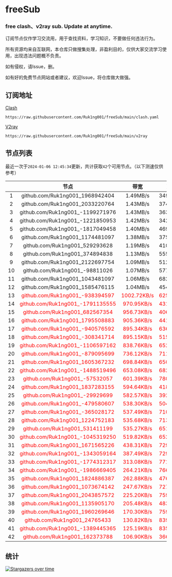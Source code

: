 # freeSub
### free clash、v2ray sub. Update at anytime.

订阅节点仅作学习交流用，用于查找资料，学习知识，不要做任何违法行为。

所有资源均来自互联网，本仓库只做搜集处理，非盈利目的，仅供大家交流学习使用，出现违法问题概不负责。

如有侵权，请Issue，删。

如有好的免费节点网站或者建议，欢迎Issue，将仓库做大做强。

## 订阅地址
[Clash](https://raw.githubusercontent.com/Ruk1ng001/freeSub/main/clash.yaml)
```
https://raw.githubusercontent.com/Ruk1ng001/freeSub/main/clash.yaml
```
[V2ray](https://raw.githubusercontent.com/Ruk1ng001/freeSub/main/v2ray)
```
https://raw.githubusercontent.com/Ruk1ng001/freeSub/main/v2ray
```

## 节点列表

最近一次于`2024-01-06 12:45:34`更新，共计获取`42`个可用节点。（以下测速仅供参考）

|  | 节点 | 带宽 | 延迟 |
|:-:|:--:|:--:|:--:|
 | 1 | github.com/Ruk1ng001_1968942404 | 1.49MB/s | 349.00ms |
 | 2 | github.com/Ruk1ng001_2033220764 | 1.43MB/s | 374.00ms |
 | 3 | github.com/Ruk1ng001_-1199271976 | 1.43MB/s | 363.00ms |
 | 4 | github.com/Ruk1ng001_-1221850953 | 1.42MB/s | 342.00ms |
 | 5 | github.com/Ruk1ng001_-1817049458 | 1.40MB/s | 469.00ms |
 | 6 | github.com/Ruk1ng001_1174481097 | 1.38MB/s | 375.00ms |
 | 7 | github.com/Ruk1ng001_529293628 | 1.19MB/s | 410.00ms |
 | 8 | github.com/Ruk1ng001_374894838 | 1.13MB/s | 555.00ms |
 | 9 | github.com/Ruk1ng001_2122697754 | 1.09MB/s | 512.00ms |
 | 10 | github.com/Ruk1ng001_-98811026 | 1.07MB/s | 577.00ms |
 | 11 | github.com/Ruk1ng001_1043481097 | 1.06MB/s | 682.00ms |
 | 12 | github.com/Ruk1ng001_1585476115 | 1.04MB/s | 454.00ms |
 | 13 | <font color=red>github.com/Ruk1ng001_-938394597</font> | <font color=red>1002.72KB/s</font> | <font color=red>625.00ms</font> |
 | 14 | <font color=red>github.com/Ruk1ng001_-1791135555</font> | <font color=red>970.95KB/s</font> | <font color=red>431.00ms</font> |
 | 15 | <font color=red>github.com/Ruk1ng001_682567354</font> | <font color=red>956.73KB/s</font> | <font color=red>406.00ms</font> |
 | 16 | <font color=red>github.com/Ruk1ng001_1795508883</font> | <font color=red>905.36KB/s</font> | <font color=red>441.00ms</font> |
 | 17 | <font color=red>github.com/Ruk1ng001_-940576592</font> | <font color=red>895.34KB/s</font> | <font color=red>636.00ms</font> |
 | 18 | <font color=red>github.com/Ruk1ng001_-308341714</font> | <font color=red>895.15KB/s</font> | <font color=red>515.00ms</font> |
 | 19 | <font color=red>github.com/Ruk1ng001_-1106597162</font> | <font color=red>838.76KB/s</font> | <font color=red>652.00ms</font> |
 | 20 | <font color=red>github.com/Ruk1ng001_-879095699</font> | <font color=red>736.12KB/s</font> | <font color=red>711.00ms</font> |
 | 21 | <font color=red>github.com/Ruk1ng001_1605367232</font> | <font color=red>698.84KB/s</font> | <font color=red>650.00ms</font> |
 | 22 | <font color=red>github.com/Ruk1ng001_-1488519496</font> | <font color=red>653.08KB/s</font> | <font color=red>682.00ms</font> |
 | 23 | <font color=red>github.com/Ruk1ng001_-57532057</font> | <font color=red>601.39KB/s</font> | <font color=red>780.00ms</font> |
 | 24 | <font color=red>github.com/Ruk1ng001_1837283155</font> | <font color=red>594.64KB/s</font> | <font color=red>418.00ms</font> |
 | 25 | <font color=red>github.com/Ruk1ng001_-29929699</font> | <font color=red>582.57KB/s</font> | <font color=red>392.00ms</font> |
 | 26 | <font color=red>github.com/Ruk1ng001_-479580607</font> | <font color=red>538.30KB/s</font> | <font color=red>504.00ms</font> |
 | 27 | <font color=red>github.com/Ruk1ng001_-365028172</font> | <font color=red>537.49KB/s</font> | <font color=red>710.00ms</font> |
 | 28 | <font color=red>github.com/Ruk1ng001_1224752183</font> | <font color=red>535.68KB/s</font> | <font color=red>713.00ms</font> |
 | 29 | <font color=red>github.com/Ruk1ng001_531411199</font> | <font color=red>535.27KB/s</font> | <font color=red>651.00ms</font> |
 | 30 | <font color=red>github.com/Ruk1ng001_-1045319250</font> | <font color=red>519.82KB/s</font> | <font color=red>652.00ms</font> |
 | 31 | <font color=red>github.com/Ruk1ng001_1671565226</font> | <font color=red>438.31KB/s</font> | <font color=red>729.00ms</font> |
 | 32 | <font color=red>github.com/Ruk1ng001_-1343059164</font> | <font color=red>387.49KB/s</font> | <font color=red>729.00ms</font> |
 | 33 | <font color=red>github.com/Ruk1ng001_-1774312317</font> | <font color=red>313.08KB/s</font> | <font color=red>771.00ms</font> |
 | 34 | <font color=red>github.com/Ruk1ng001_-1986669405</font> | <font color=red>264.21KB/s</font> | <font color=red>766.00ms</font> |
 | 35 | <font color=red>github.com/Ruk1ng001_1824886387</font> | <font color=red>262.88KB/s</font> | <font color=red>476.00ms</font> |
 | 36 | <font color=red>github.com/Ruk1ng001_1073674142</font> | <font color=red>247.67KB/s</font> | <font color=red>727.00ms</font> |
 | 37 | <font color=red>github.com/Ruk1ng001_2043857572</font> | <font color=red>225.20KB/s</font> | <font color=red>759.00ms</font> |
 | 38 | <font color=red>github.com/Ruk1ng001_1135905170</font> | <font color=red>205.48KB/s</font> | <font color=red>483.00ms</font> |
 | 39 | <font color=red>github.com/Ruk1ng001_1960269646</font> | <font color=red>170.30KB/s</font> | <font color=red>759.00ms</font> |
 | 40 | <font color=red>github.com/Ruk1ng001_24765433</font> | <font color=red>130.82KB/s</font> | <font color=red>839.00ms</font> |
 | 41 | <font color=red>github.com/Ruk1ng001_-1389445365</font> | <font color=red>125.19KB/s</font> | <font color=red>835.00ms</font> |
 | 42 | <font color=red>github.com/Ruk1ng001_162373788</font> | <font color=red>106.90KB/s</font> | <font color=red>366.00ms</font> |


## 统计

[![Stargazers over time](https://starchart.cc/Ruk1ng001/freeSub.svg)](https://starchart.cc/Ruk1ng001/freeSub)